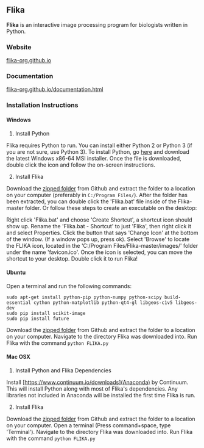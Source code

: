 ## Flika ##

**Flika** is an interactive image processing program for biologists written in Python.
### Website ###
[flika-org.github.io](http://flika-org.github.io/)

### Documentation ###
[flika-org.github.io/documentation.html](http://flika-org.github.io/documentation.html)

### Installation Instructions ###

#### Windows ####
1) Install Python
 
Flika requires Python to run.  You can install either Python 2 or Python 3 (if you are not sure, use Python 3). To install Python, go [here](https://www.python.org/downloads/windows/) and download the latest Windows x86-64 MSI installer.  Once the file is downloaded, double click the icon and follow the on-screen instructions.  

2) Install Flika


Download the [zipped folder](https://github.com/kyleellefsen/Flika/archive/master.zip) from Github and extract the folder to a location on your computer (preferably in ```C:/Program Files/```). After the folder has been extracted, you can double click the 'Flika.bat' file inside of the Flika-master folder. Or follow these steps to create an executable on the desktop:

Right click 'Flika.bat' and choose 'Create Shortcut', a shortcut icon should show up. Rename the 'Flika.bat - Shortcut' to just 'Flika', then right click it and select Properties. Click the button that says 'Change Icon' at the bottom of the window. (If a window pops up, press ok). Select 'Browse' to locate the FLIKA icon, located in the 'C:/Program Files/Flika-master/images/' folder under the name 'favicon.ico'. Once the icon is selected, you can move the shortcut to your desktop. Double click it to run Flika!

#### Ubuntu ####
Open a terminal and run the following commands:
```
sudo apt-get install python-pip python-numpy python-scipy build-essential cython python-matplotlib python-qt4-gl libgeos-c1v5 libgeos-dev
sudo pip install scikit-image
sudo pip install future
```
Download the [zipped folder](https://github.com/kyleellefsen/Flika/archive/master.zip) from Github and extract the folder to a location on your computer.  Navigate to the directory Flika was downloaded into.  Run Flika with the command
```python FLIKA.py```

#### Mac OSX ####

1) Install Python and Flika Dependencies

Install [https://www.continuum.io/downloads](Anaconda) by Continuum. This will install Python along with most of Flika's dependencies.  Any libraries not included in Anaconda will be installed the first time Flika is run.

2) Install Flika

Download the [zipped folder](https://github.com/kyleellefsen/Flika/archive/master.zip) from Github and extract the folder to a location on your computer.  Open a terminal (Press command+space, type 'Terminal'). Navigate to the directory Flika was downloaded into.  Run Flika with the command
```python FLIKA.py```
